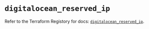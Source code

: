 # `digitalocean_reserved_ip`

Refer to the Terraform Registory for docs: [`digitalocean_reserved_ip`](https://registry.terraform.io/providers/digitalocean/digitalocean/2.34.0/docs/resources/reserved_ip).
